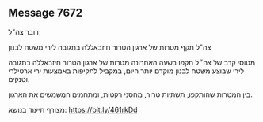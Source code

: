 ## Message 7672

דובר צה"ל:

צה"ל תקף מטרות של ארגון הטרור חיזבאללה בתגובה לירי משטח לבנון 

מטוסי קרב של צה״ל תקפו בשעה האחרונה מטרות של ארגון הטרור חיזבאללה בתגובה לירי שבוצע משטח לבנון מוקדם יותר היום, במקביל לתקיפות באמצעות ירי ארטילרי וטנקים.

בין המטרות שהותקפו, תשתיות טרור, מחסני רקטות, ומתחמים המשמשים את הארגון.

מצורף תיעוד בנושא: https://bit.ly/461rkDd

